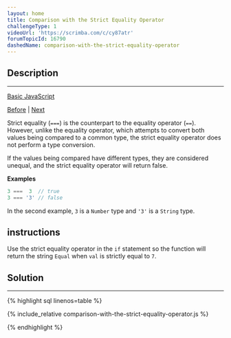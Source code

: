 ```yaml
---
layout: home
title: Comparison with the Strict Equality Operator
challengeType: 1
videoUrl: 'https://scrimba.com/c/cy87atr'
forumTopicId: 16790
dashedName: comparison-with-the-strict-equality-operator
---
```


<div class="row">
<div class="columnStmt" markdown="1">

## Description
------

[Basic JavaScript](../basic-javascript/README.html) 

[Before](./comparison-with-the-equality-operator.md)  | [Next](./practice-comparing-different-values.md) 

Strict equality (`===`) is the counterpart to the equality operator (`==`). However, unlike the equality operator, which attempts to convert both values being compared to a common type, the strict equality operator does not perform a type conversion.

If the values being compared have different types, they are considered unequal, and the strict equality operator will return false.

**Examples**

```js
3 ===  3  // true
3 === '3' // false
```

In the second example, `3` is a `Number` type and `'3'` is a `String` type.

##  instructions 

Use the strict equality operator in the `if` statement so the function will return the string `Equal` when `val` is strictly equal to `7`.

</div>
<div class="columnSol" markdown="1">

## Solution
------

{% highlight sql linenos=table %}

{% include_relative comparison-with-the-strict-equality-operator.js %}

{% endhighlight %}

</div>
</div>

